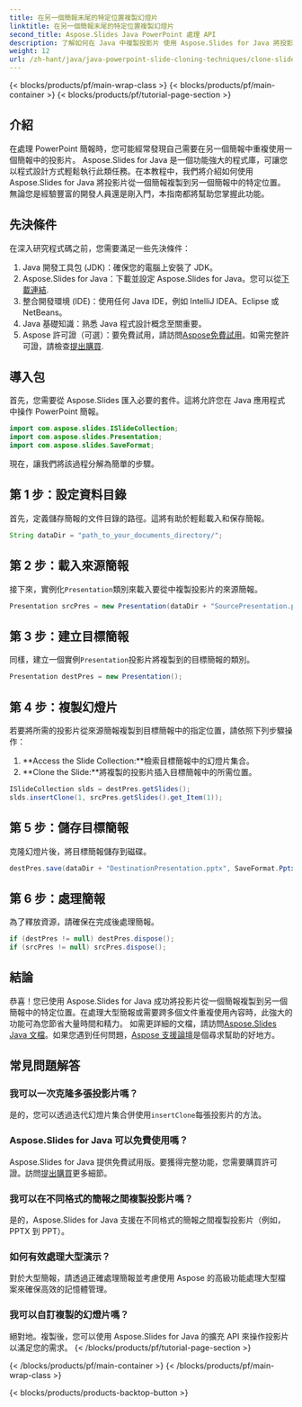 ```yaml
---
title: 在另一個簡報末尾的特定位置複製幻燈片
linktitle: 在另一個簡報末尾的特定位置複製幻燈片
second_title: Aspose.Slides Java PowerPoint 處理 API
description: 了解如何在 Java 中複製投影片 使用 Aspose.Slides for Java 將投影片從一個 PowerPoint 簡報複製到另一個的逐步指南。
weight: 12
url: /zh-hant/java/java-powerpoint-slide-cloning-techniques/clone-slide-end-another-specific-position-powerpoint/
---
```


{< blocks/products/pf/main-wrap-class >}
{< blocks/products/pf/main-container >}
{< blocks/products/pf/tutorial-page-section >}

## 介紹
在處理 PowerPoint 簡報時，您可能經常發現自己需要在另一個簡報中重複使用一個簡報中的投影片。 Aspose.Slides for Java 是一個功能強大的程式庫，可讓您以程式設計方式輕鬆執行此類任務。在本教程中，我們將介紹如何使用 Aspose.Slides for Java 將投影片從一個簡報複製到另一個簡報中的特定位置。無論您是經驗豐富的開發人員還是剛入門，本指南都將幫助您掌握此功能。
## 先決條件
在深入研究程式碼之前，您需要滿足一些先決條件：
1. Java 開發工具包 (JDK)：確保您的電腦上安裝了 JDK。
2.  Aspose.Slides for Java：下載並設定 Aspose.Slides for Java。您可以從[下載連結](https://releases.aspose.com/slides/java/).
3. 整合開發環境 (IDE)：使用任何 Java IDE，例如 IntelliJ IDEA、Eclipse 或 NetBeans。
4. Java 基礎知識：熟悉 Java 程式設計概念至關重要。
5.  Aspose 許可證（可選）：要免費試用，請訪問[Aspose免費試用](https://releases.aspose.com/)。如需完整許可證，請檢查[提出購買](https://purchase.aspose.com/buy).
## 導入包
首先，您需要從 Aspose.Slides 匯入必要的套件。這將允許您在 Java 應用程式中操作 PowerPoint 簡報。
```java
import com.aspose.slides.ISlideCollection;
import com.aspose.slides.Presentation;
import com.aspose.slides.SaveFormat;

```

現在，讓我們將該過程分解為簡單的步驟。
## 第 1 步：設定資料目錄
首先，定義儲存簡報的文件目錄的路徑。這將有助於輕鬆載入和保存簡報。
```java
String dataDir = "path_to_your_documents_directory/";
```
## 第 2 步：載入來源簡報
接下來，實例化`Presentation`類別來載入要從中複製投影片的來源簡報。
```java
Presentation srcPres = new Presentation(dataDir + "SourcePresentation.pptx");
```
## 第 3 步：建立目標簡報
同樣，建立一個實例`Presentation`投影片將複製到的目標簡報的類別。
```java
Presentation destPres = new Presentation();
```
## 第 4 步：複製幻燈片
若要將所需的投影片從來源簡報複製到目標簡報中的指定位置，請依照下列步驟操作：
1. **Access the Slide Collection:**檢索目標簡報中的幻燈片集合。
2. **Clone the Slide:**將複製的投影片插入目標簡報中的所需位置。
```java
ISlideCollection slds = destPres.getSlides();
slds.insertClone(1, srcPres.getSlides().get_Item(1));
```
## 第 5 步：儲存目標簡報
克隆幻燈片後，將目標簡報儲存到磁碟。
```java
destPres.save(dataDir + "DestinationPresentation.pptx", SaveFormat.Pptx);
```
## 第 6 步：處理簡報
為了釋放資源，請確保在完成後處理簡報。
```java
if (destPres != null) destPres.dispose();
if (srcPres != null) srcPres.dispose();
```

## 結論
恭喜！您已使用 Aspose.Slides for Java 成功將投影片從一個簡報複製到另一個簡報中的特定位置。在處理大型簡報或需要跨多個文件重複使用內容時，此強大的功能可為您節省大量時間和精力。
如需更詳細的文檔，請訪問[Aspose.Slides Java 文檔](https://reference.aspose.com/slides/java/)。如果您遇到任何問題，[Aspose 支援論壇](https://forum.aspose.com/c/slides/11)是個尋求幫助的好地方。
## 常見問題解答
### 我可以一次克隆多張投影片嗎？
是的，您可以透過迭代幻燈片集合併使用`insertClone`每張投影片的方法。
### Aspose.Slides for Java 可以免費使用嗎？
Aspose.Slides for Java 提供免費試用版。要獲得完整功能，您需要購買許可證。訪問[提出購買](https://purchase.aspose.com/buy)更多細節。
### 我可以在不同格式的簡報之間複製投影片嗎？
是的，Aspose.Slides for Java 支援在不同格式的簡報之間複製投影片（例如，PPTX 到 PPT）。
### 如何有效處理大型演示？
對於大型簡報，請透過正確處理簡報並考慮使用 Aspose 的高級功能處理大型檔案來確保高效的記憶體管理。
### 我可以自訂複製的幻燈片嗎？
絕對地。複製後，您可以使用 Aspose.Slides for Java 的擴充 API 來操作投影片以滿足您的需求。
{< /blocks/products/pf/tutorial-page-section >}

{< /blocks/products/pf/main-container >}
{< /blocks/products/pf/main-wrap-class >}

{< blocks/products/products-backtop-button >}
